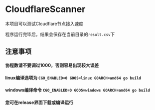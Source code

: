 # CloudflareScanner

本项目可以测试Cloudflare节点接入速度

程序运行完毕后，结果会保存在当前目录的`result.csv`下

## 注意事项
#### 协程数请不要调过1000，否则容易出现较大误差
#### linux编译选项为 `CGO_ENABLED=0 GOOS=linux GOARCH=amd64 go build`
#### windows编译命令 `CGO_ENABLED=0 GOOS=windows GOARCH=amd64 go build`
#### 您可在release界面下载或编译运行
